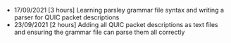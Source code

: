 * 17/09/2021 [3 hours] Learning parsley grammar file syntax and writing a parser for QUIC packet descriptions
* 23/09/2021 [2 hours] Adding all QUIC packet descriptions as text files and ensuring the grammar file can parse them all correctly